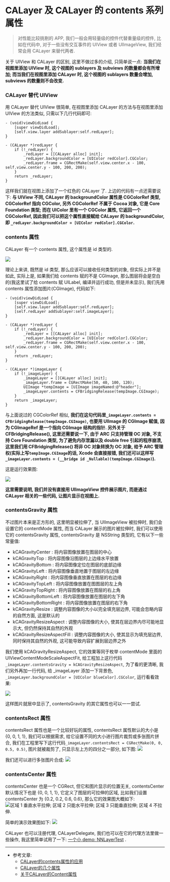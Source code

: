 # CALayer 及 CALayer 的 contents 系列属性

> 对性能比较挑剔的 APP, 我们一般会用轻量级的控件代替重量级的控件, 比如在代码中, 对于一些没有交互事件的 UIView 或者 UIImageView, 我们经常会用 CALayer 来替代两者.

关于 UIView 和 CALayer 的区别, 这里不做过多的介绍, 只简单说一点: **当我们在视图里添加 UIView 时, 这个视图的 sublayers 及 subviews 的数量都会有所增加; 而当我们在视图里添加 CALayer 时, 这个视图的 sublayers 数量会增加, subviews 的数量则不会改变.**

### CALayer 替代 UIView
用 CALayer 替代 UIView 很简单, 在视图里添加 CALayer 的方法与在视图里添加 UIView 的方法类似, 只需以下几行代码即可:

```
- (void)viewDidLoad {
    [super viewDidLoad];
    [self.view.layer addSublayer:self.redLayer];
}

- (CALayer *)redLayer {
    if (!_redLayer) {
        _redLayer = [[CALayer alloc] init];
        _redLayer.backgroundColor = [UIColor redColor].CGColor;
        _redLayer.frame = CGRectMake(self.view.center.x - 100, self.view.center.y - 100, 200, 200);
    }
    return _redLayer;
}
```

这样我们就在视图上添加了一个红色的 CALayer 了. 上边的代码有一点还需要说下: **与 UIView 不同, CALayer 的 backgroundColor 属性是 CGColorRef 类型, CGColorRef 指向 CGColor, 另外 CGColorRef 不属于 Cocoa 对象, 它是 Core Foundation 类型; 而在 UIColor 里有一个 CGColor 属性, 它返回一个 CGColorRef, 因此我们可以把这个属性直接赋给 CALayer 的 backgroundColor, 即 `_redLayer.backgroundColor = [UIColor redColor].CGColor`.**


### contents 属性

CALayer 有一个 contents 属性, 这个属性是 id 类型的. 

![](https://upload-images.jianshu.io/upload_images/2665449-aeef3a30893980ab.jpeg?imageMogr2/auto-orient/strip%7CimageView2/2/w/1240)


理论上来讲, 既然是 id 类型, 那么应该可以接收任何类型的对象, 但实际上并不是如此, 实际上是, 如果我们给 contents 赋的不是 CGImage, 那么图层将会是空白的(我这里试了给 contents 赋 UILabel, 编译并运行成功, 但是并未显示), 我们先用 contents 属性添加图片(CGImage), 代码如下:

```
- (void)viewDidLoad {
    [super viewDidLoad];
    [self.view.layer addSublayer:self.redLayer];
    [self.redLayer addSublayer:self.imageLayer];
}

- (CALayer *)redLayer {
    if (!_redLayer) {
        _redLayer = [[CALayer alloc] init];
        _redLayer.backgroundColor = [UIColor redColor].CGColor;
        _redLayer.frame = CGRectMake(self.view.center.x - 100, self.view.center.y - 100, 200, 200);
    }
    return _redLayer;
}

- (CALayer *)imageLayer {
    if (!_imageLayer) {
        _imageLayer = [[CALayer alloc] init];
        _imageLayer.frame = CGRectMake(50, 40, 100, 120);
        UIImage *tempImage = [UIImage imageNamed:@"header"];
        _imageLayer.contents = CFBridgingRelease(tempImage.CGImage);
    }
    return _imageLayer;
}
```

与上面说过的 CGColorRef 相似, **我们在这句代码里`_imageLayer.contents = CFBridgingRelease(tempImage.CGImage)`, 也要用 UIImage 的 CGImage 赋值, 因为 CGImageRef 是一个指向 CGImage 结构的指针. 另外关于 CFBridgingRelease(), 这里还需要说一下, 由于 ARC 只支持管理 OC 对象, 不支持 Core Foundation 类型, 为了避免内存泄漏以及 double free 引起的程序崩溃, 这里我们用 CFBridgingRelease() 将非 OC 对象转换为 OC 对象, 给予 ARC 管理权(实际上写`tempImage.CGImage`的话, Xcode 会直接报错, 我们还可以这样写`_imageLayer.contents = (__bridge id _Nullable)(tempImage.CGImage)`).**


这是运行效果图:

![](https://upload-images.jianshu.io/upload_images/2665449-ffc4b9bf98edeb75.jpg?imageMogr2/auto-orient/strip%7CimageView2/2/w/1240)


**这里需要说明, 我们并没有直接用 UIImageView 控件展示图片, 而是通过 CALayer 相关的一些代码, 让图片显示在视图上.**

### contentsGravity 属性

不过图片本来是正方形的, 这里明显被拉伸了, 当 UIImageView 被拉伸时, 我们会设置它的 contentMode 属性, 而当 CALayer 展示的图片被拉伸时, 我们可以使用它的 contentsGravity 属性, contentsGravity 是 NSString 类型的, 它有以下一些常量值:

- kCAGravityCenter : 将内容图像放置在图层的中心
- kCAGravityTop : 将内容图像沿图层的上边缘水平放置
- kCAGravityBottom : 将内容图像定位在图层的底部边缘
- kCAGravityLeft : 将内容图像垂直地置于图层的左边缘
- kCAGravityRight : 将内容图像垂直放置在图层的右边缘
- kCAGravityTopLeft : 将内容图像放置在图图层的左上角
- kCAGravityTopRight : 将内容图像放置在图层的右上角
- kCAGravityBottomLeft : 将内容图像放置在图层的左下角
- kCAGravityBottomRight : 将内容图像放置在图层的右下角
- kCAGravityResize : 调整内容图像的大小以完全填充层边界, 可能会忽略内容的自然方面, 这是默认的
- kCAGravityResizeAspect : 调整内容图像的大小, 使其在层边界内尽可能地显示大, 但仍然保持其自然的外观
- kCAGravityResizeAspectFill : 调整内容图像的大小, 使其显示为填充层边界, 同时保持其自然的外观, 这可能导致内容扩展到层边界之外

我们使用 kCAGravityResizeAspect, 它的效果等同于枚举 contentMode 里面的 UIViewContentModeScaleAspectFit, 给工程加上这行代码`_imageLayer.contentsGravity = kCAGravityResizeAspect`, 为了看的更清晰, 我们另外再加一行代码, 给 _imageLayer 添加一下背景色, `_imageLayer.backgroundColor = [UIColor blueColor].CGColor`, 运行看看效果:

![](https://upload-images.jianshu.io/upload_images/2665449-8b6b74b7df781b7a.jpg?imageMogr2/auto-orient/strip%7CimageView2/2/w/1240)

这样图片就居中显示了,  contentsGravity 的其它属性也可以一一尝试.

### contentsRect 属性

contentsRect 属性也是一个比较好玩的属性, contentsRect 属性默认的大小是 {0, 0, 1, 1}, 我们可以根据需求, 给它设置不同的大小进行图片裁剪或多张图片拼合, 我们在工程里写下这行代码`_imageLayer.contentsRect = CGRectMake(0, 0, 0.5, 0.5)`, 图片就被裁剪了, 只显示左上方的四分之一部分, 如下图: 
![](https://upload-images.jianshu.io/upload_images/2665449-a2164be0da191a77.jpg?imageMogr2/auto-orient/strip%7CimageView2/2/w/1240)

我们还可以进行多张图片合成:
![](https://upload-images.jianshu.io/upload_images/2665449-7283417be0655296.jpg?imageMogr2/auto-orient/strip%7CimageView2/2/w/1240)


### contentsCenter 属性

contentsCenter 也是一个 CGRect, 但它和图片显示的位置无关, contentsCenter 默认情况下也是 {0, 0, 1, 1}, 它定义了图层的可拉伸的区域, 比如我们设置 contentsCenter 为 {0.2, 0.2, 0.6, 0.6}, 那么它的效果图大概如下:
![区域 1 垂直水平拉伸; 区域 2 只能水平拉伸; 区域 3 只能垂直拉伸; 区域 4 不拉伸.](https://upload-images.jianshu.io/upload_images/2665449-f4802abb0b24720e.jpg?imageMogr2/auto-orient/strip%7CimageView2/2/w/1240)

简单的演示效果图如下: 
![](https://upload-images.jianshu.io/upload_images/2665449-001695e34f0f7864.jpg?imageMogr2/auto-orient/strip%7CimageView2/2/w/1240)


CALayer 也可以注册代理, CALayerDelegate, 我们也可以在它的代理方法里做一些操作, 我这里简单试用了一下: [一个小 demo: NNLayerTest](https://github.com/liuzhongning/NNLearn) . 

---

- 参考文章: 
  - [CALayer的contents属性的应用](https://blog.csdn.net/u013915422/article/details/51531325)
  - [CALayer的几个属性](https://www.jianshu.com/p/d951cdd0f7c0)
  - [关于CALayer的Content属性 ](https://blog.csdn.net/Lee_lisa520/article/details/47721159)